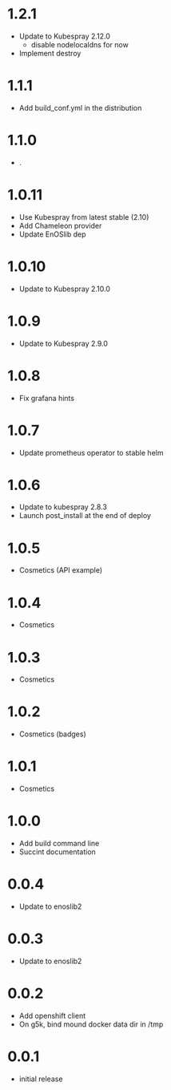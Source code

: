 # 1.2.1

* Update to Kubespray 2.12.0
    - disable nodelocaldns for now
* Implement destroy

# 1.1.1

* Add build_conf.yml in the distribution

# 1.1.0

* .

# 1.0.11

* Use Kubespray from latest stable (2.10)
* Add Chameleon provider
* Update EnOSlib dep

# 1.0.10

* Update to Kubespray 2.10.0

# 1.0.9

- Update to Kubespray 2.9.0

# 1.0.8

- Fix grafana hints

# 1.0.7

- Update prometheus operator to stable helm

# 1.0.6

- Update to kubespray 2.8.3
- Launch post_install at the end of deploy

# 1.0.5

- Cosmetics (API example)

# 1.0.4

- Cosmetics

# 1.0.3

- Cosmetics

# 1.0.2

- Cosmetics (badges)

# 1.0.1

- Cosmetics

# 1.0.0

- Add build command line
- Succint documentation

# 0.0.4

- Update to enoslib2

# 0.0.3

- Update to enoslib2

# 0.0.2

- Add openshift client
- On g5k, bind mound docker data dir in /tmp


# 0.0.1

- initial release
